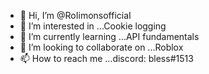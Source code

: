 - 👋 Hi, I’m @RoIimonsofficiaI
- 👀 I’m interested in ...Cookie logging
- 🌱 I’m currently learning ...API fundamentals
- 💞️ I’m looking to collaborate on ...Roblox
- 📫 How to reach me ...discord: bless#1513

<!---
RoIimonsofficiaI/RoIimonsofficiaI is a ✨ special ✨ repository because its `README.md` (this file) appears on your GitHub profile.
You can click the Preview link to take a look at your changes.
--->

